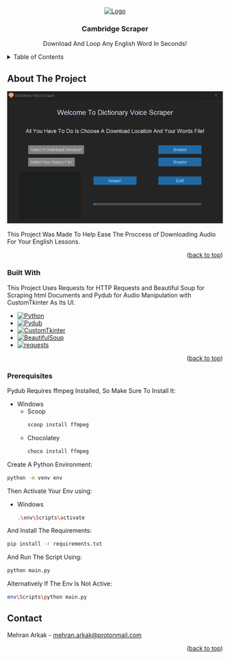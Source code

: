 <a id="readme-top"></a>

<!-- PROJECT LOGO -->
<br />
<div align="center">
  <a href="https://github.com/othneildrew/Best-README-Template">
    <img src="favicon.ico" alt="Logo" width="80" height="80">
  </a>

  <h3 align="center">Cambridge Scraper</h3>

  <p align="center">
    Download And Loop Any English Word In Seconds!
  </p>
</div>

<!-- TABLE OF CONTENTS -->
<details>
  <summary>Table of Contents</summary>
  <ol>
    <li>
      <a href="#about-the-project">About The Project</a>
      <ul>
        <li><a href="#built-with">Built With</a></li>
      </ul>
    </li>
    <li>
      <a href="#getting-started">Getting Started</a>
      <ul>
        <li><a href="#prerequisites">Prerequisites</a></li>
        <li><a href="#installation">Installation</a></li>
      </ul>
    </li>
    <li><a href="#usage">Usage</a></li>
    <li><a href="#contact">Contact</a></li>
  </ol>
</details>



<!-- ABOUT THE PROJECT -->
## About The Project

![Product Name Screen Shot][product-screenshot]

This Project Was Made To Help Ease The Proccess of Downloading Audio For Your English Lessons.

<p align="right">(<a href="#readme-top">back to top</a>)</p>


### Built With

This Project Uses Requests for HTTP Requests and Beautiful Soup for Scraping html Documents and Pydub for Audio Manipulation with CustomTkinter As Its UI.

* [![Python][Python]][Python-url]
* [![Pydub][Pydub]][Pydub-url]
* [![CustomTkinter][CustomTkinter]][CustomTkinter-url]
* [![BeautifulSoup][BeautifulSoup]][BeautifulSoup-url]
* [![requests][Requests]][Requests-url]

<p align="right">(<a href="#readme-top">back to top</a>)</p>



<!-- GETTING STARTED -->
### Prerequisites

Pydub Requires ffmpeg Installed, So Make Sure To Install It:
* Windows
  * Scoop
    ```sh
    scoop install ffmpeg
    ```
  * Chocolatey
    ```sh
    choco install ffmpeg
    ```


Create A Python Environment:
  ```sh
  python -m venv env
  ```

Then Activate Your Env using:
* Windows
  ```sh
  .\env\Scripts\activate
  ```

And Install The Requirements:
  ```sh
  pip install -r requirements.txt
  ```

And Run The Script Using:
  ```sh
  python main.py
  ```

Alternatively If The Env Is Not Active:
  ```sh
  env\Scripts\python main.py
  ```

<!-- CONTACT -->
## Contact

Mehran Arkak - mehran.arkak@protonmail.com

<p align="right">(<a href="#readme-top">back to top</a>)</p>


<!-- MARKDOWN LINKS & IMAGES -->
<!-- https://www.markdownguide.org/basic-syntax/#reference-style-links -->
[contributors-shield]: https://img.shields.io/github/contributors/othneildrew/Best-README-Template.svg?style=for-the-badge
[contributors-url]: https://github.com/othneildrew/Best-README-Template/graphs/contributors
[Python]: https://img.shields.io/badge/Python-FFFFFF?logo=python
[Python-url]: https://github.com/othneildrew/Best-README-Template/graphs/contributors
[Pydub]: https://img.shields.io/badge/Pydub-FFFFFF?logo=python
[Pydub-url]: https://github.com/othneildrew/Best-README-Template/graphs/contributors
[CustomTkinter]: https://img.shields.io/badge/CustomTkinter-FFFFFF?logo=python
[CustomTkinter-url]: https://github.com/othneildrew/Best-README-Template/graphs/contributors
[BeautifulSoup]: https://img.shields.io/badge/BeautifulSoup-FFFFFF?logo=python
[BeautifulSoup-url]: https://github.com/othneildrew/Best-README-Template/graphs/contributors
[requests]: https://img.shields.io/badge/requests-FFFFFF?logo=python
[Requests-url]: https://github.com/othneildrew/Best-README-Template/graphs/contributors
[product-screenshot]: screenshot.png
